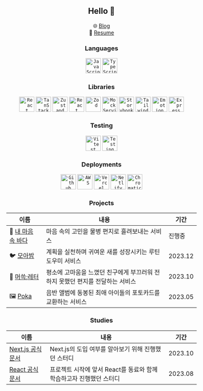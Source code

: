 <div align="center">
  
## Hello 👋
🌐 [Blog](https://bbearcookie.netlify.app/)  
📄 [Resume](https://bbearcookie.notion.site/152f4000fa684fdd9a2a7952cba44caf?pvs=4)

### Languages
<code><img width=40 height=40 src="https://noticon-static.tammolo.com/dgggcrkxq/image/upload/v1567008394/noticon/ohybolu4ensol1gzqas1.png" alt="JavaScript" /></code>
<code><img width=40 height=40 src="https://noticon-static.tammolo.com/dgggcrkxq/image/upload/v1566913457/noticon/eh4d0dnic4n1neth3fui.png" alt="TypeScript" /></code>

### Libraries
<code><img width=40 height=40 src="https://noticon-static.tammolo.com/dgggcrkxq/image/upload/v1566557331/noticon/d5hqar2idkoefh6fjtpu.png" alt="React" /></code>
<code><img width=40 height=40 src="https://noticon-static.tammolo.com/dgggcrkxq/image/upload/v1669720599/noticon/xg13hlex6bu8mu182b5y.png" alt="TanStack Query" /></code>
<code><img width=40 height=40 src="https://noticon-static.tammolo.com/dgggcrkxq/image/upload/v1675253316/noticon/gg2mfsvpu2aje4f8rpuc.png" alt="Zustand" /></code>
<code><img width=40 height=40 src="https://noticon-static.tammolo.com/dgggcrkxq/image/upload/v1662081686/noticon/yjgxl9a4w3hnt4fpejlq.png" alt="React Hook Form" /></code>
<code><img width=40 height=40 src="https://noticon-static.tammolo.com/dgggcrkxq/image/upload/v1709647040/noticon/mz3pe5jou27e5qgenlqu.png" alt="Zod" /></code>
<code><img width=40 height=40 src="https://noticon-static.tammolo.com/dgggcrkxq/image/upload/v1709647158/noticon/ex4f09r5x4vy9cwbavah.png" alt="Mock Service Worker" /></code>
<code><img width=40 height=40 src="https://noticon-static.tammolo.com/dgggcrkxq/image/upload/v1566952480/noticon/fyec5eye4l6hyxlpfxze.png" alt="Storybook" /></code>
<code><img width=40 height=40 src="https://noticon-static.tammolo.com/dgggcrkxq/image/upload/v1657314490/noticon/ur8spzfcq4acw7ijp68v.png" alt="Tailwind" /></code>
<code><img width=40 height=40 src="https://noticon-static.tammolo.com/dgggcrkxq/image/upload/v1606640723/noticon/ahdafbo604qrqaw3tcbf.png" alt="Emotion" /></code>
<code><img width=40 height=40 src="https://noticon-static.tammolo.com/dgggcrkxq/image/upload/v1597622806/noticon/avedhz3pvaij65k3ztar.png" alt="Express" /></code>

### Testing
<code><img width=40 height=40 src="https://noticon-static.tammolo.com/dgggcrkxq/image/upload/v1709647522/noticon/kfmeoyjcbojqvygedafr.png" alt="Vitest" /></code>
<code><img width=40 height=40 src="https://noticon-static.tammolo.com/dgggcrkxq/image/upload/v1709647538/noticon/rn9m2lywvacd6ihc2hlo.png" alt="Testing Library" /></code>

### Deployments
<code><img width=40 height=40 src="https://noticon-static.tammolo.com/dgggcrkxq/image/upload/v1673248072/noticon/uj1sljza7nnsj0lpilwk.png" alt="Github Actions" /></code>
<code><img width=40 height=40 src="https://noticon-static.tammolo.com/dgggcrkxq/image/upload/v1566777755/noticon/yfmwxv8nhnr5aqaxhxpg.png" alt="AWS" /></code>
<code><img width=40 height=40 src="https://noticon-static.tammolo.com/dgggcrkxq/image/upload/v1679312641/noticon/rx8rni4npifrbo9ckxmt.png" alt="Vercel" /></code>
<code><img width=40 height=40 src="https://noticon-static.tammolo.com/dgggcrkxq/image/upload/v1566914346/noticon/eaj5maxvh8jwaviozt5p.png" alt="Netlify" /></code>
<code><img width=40 height=40 src="https://noticon-static.tammolo.com/dgggcrkxq/image/upload/v1697414265/noticon/ore3jkmidxz29vw06l77.png" alt="Chromatic" /></code>

### Projects
<table align="center">
  <thead>
    <tr>
      <th>이름</td>
      <th>내용</td>
      <th>기간</td>
    </tr>
  </thead>
  <tbody>
    <tr>
      <td>🌊 <a href="https://github.com/dnd-side-project/dnd-10th-4-frontend">내 마음 속 바다</a></td>
      <td>마음 속의 고민을 물병 편지로 흘려보내는 서비스</td>
      <td>진행중</td>
    </tr>
    <tr>
      <td>🐦 <a href="https://github.com/team-moabam/moabam-FE">모아밤</a></td>
      <td>계획을 실천하며 귀여운 새를 성장시키는 루틴 도우미 서비스</td>
      <td>2023.12</td>
    </tr>
    <tr>
      <td>📮 <a href="https://github.com/prgrms-fe-devcourse/FEDC4_MUSSEUK_LETTER_Donggeun">머쓱;레터</a></td>
      <td>평소에 고마움을 느꼈던 친구에게 부끄러워 전하지 못했던 편지를 전달하는 서비스</td>
      <td>2023.10</td>
    </tr>
    <tr>
      <td>🖼️ <a href="https://github.com/bbearcookie/poka">Poka</a></td>
      <td>음반 앨범에 동봉된 최애 아이돌의 포토카드를 교환하는 서비스</td>
      <td>2023.05</td>
    </tr>
  </tbody>
</table>


### Studies

<table align="center">
  <thead>
    <tr>
      <th>이름</td>
      <th>내용</td>
      <th>기간</td>
    </tr>
  </thead>
  <tbody>
    <tr>
      <td><a href="https://github.com/prgrms-web-devcourse/FEDC4-Next-Document-Study">Next.js 공식 문서</a></td>
      <td>Next.js의 도입 여부를 알아보기 위해 진행했던 스터디</td>
      <td>2023.10</td>
    </tr>
    <tr>
      <td><a href="https://github.com/prgrms-web-devcourse/FEDC4-React-Document-Study">React 공식 문서</a></td>
      <td>프로젝트 시작에 앞서 React를 동료와 함께 학습하고자 진행했던 스터디</td>
      <td>2023.08</td>
    </tr>
  </tbody>
</table>

</div>

<!--
**bbearcookie/bbearcookie** is a ✨ _special_ ✨ repository because its `README.md` (this file) appears on your GitHub profile.

Here are some ideas to get you started:

- 🔭 I’m currently working on ...
- 🌱 I’m currently learning ...
- 👯 I’m looking to collaborate on ...
- 🤔 I’m looking for help with ...
- 💬 Ask me about ...
- 📫 How to reach me: ...
- 😄 Pronouns: ...
- ⚡ Fun fact: ...
-->
